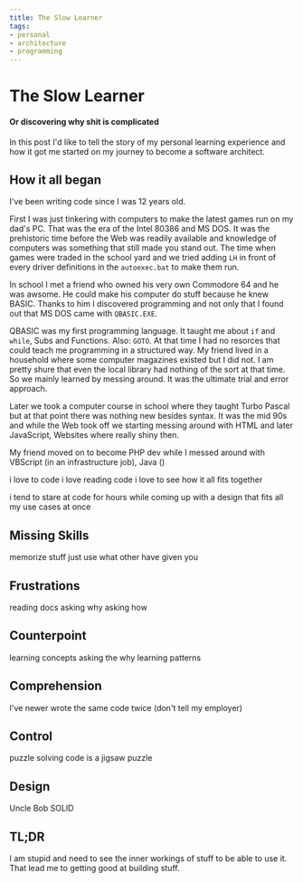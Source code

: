```yaml
---
title: The Slow Learner
tags:
- personal
- architecture
- programming
---
```

# The Slow Learner
#### Or discovering why shit is complicated

In this post I'd like to tell the story of my personal learning experience and how it got me started on my journey to become a software architect.
## How it all began
I've been writing code since I was 12 years old. 

First I was just tinkering with computers to make the latest games run on my dad's PC. That was the era of the Intel  80386 and MS DOS. It was the prehistoric time before the Web was readily available and knowledge of computers was something that still made you stand out. 
The time when games were traded in the school yard and we tried adding `LH` in front of  every driver definitions in the `autoexec.bat` to make them run.

In school I met a friend who owned his very own Commodore 64 and he was awsome. He could make his computer do stuff because he knew BASIC. Thanks to him I discovered programming and not only that I found out that MS DOS came with `QBASIC.EXE`. 

QBASIC was my first programming language. It taught me about `if` and `while`, Subs and Functions. Also: `GOTO`. At that time I had no resorces that could teach me programming in a structured way. My friend lived in a household where some computer magazines existed but I did not. I am pretty shure that even the local library had nothing of the sort at that time. So we mainly learned by messing around. It was the ultimate trial and error approach.

Later we took a computer course in school where they taught Turbo Pascal but at that point there was nothing new besides syntax. It was the mid 90s and while the Web took off we starting messing around with HTML and later JavaScript, Websites where really shiny then.

My friend moved on to become PHP dev while I messed around with VBScript (in an infrastructure job), Java ()

i love to code
i love reading code
i love to see how it all fits together

i tend to stare at code for hours while coming up with a design that fits all my use cases at once 

## Missing Skills
memorize stuff
just use what other have given you

## Frustrations
reading docs
asking why
asking how
## Counterpoint
learning concepts
asking the why
learning patterns
## Comprehension
I've newer wrote the same code twice (don't tell my employer)
## Control
puzzle solving
code is a jigsaw puzzle
## Design
Uncle Bob
SOLID 
## TL;DR
I am stupid and need to see the inner workings of stuff to be able to use it. That lead me to getting good at building stuff.

<!--stackedit_data:
eyJoaXN0b3J5IjpbMTE4MTY5Mjk4MSwxMjAyMzU0OTgsLTY3ND
EwNTU2MiwtODg0MzI3NzMxLDExNzAwODYwMjksLTE0MzUzODM0
MDIsMTc4NTcxMjY3OSw4NDgxMDYxODMsLTE4MTAxMzQ0NDRdfQ
==
-->